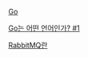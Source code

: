 [Go](https://namu.wiki/w/Go#rfn-21)

[Go는 어떤 언어인가? #1](http://blog.remotty.com/blog/2015/07/31/goneun-eoddeon-eoneoinga-1/)

[RabbitMQ란](http://chqh.tistory.com/6)